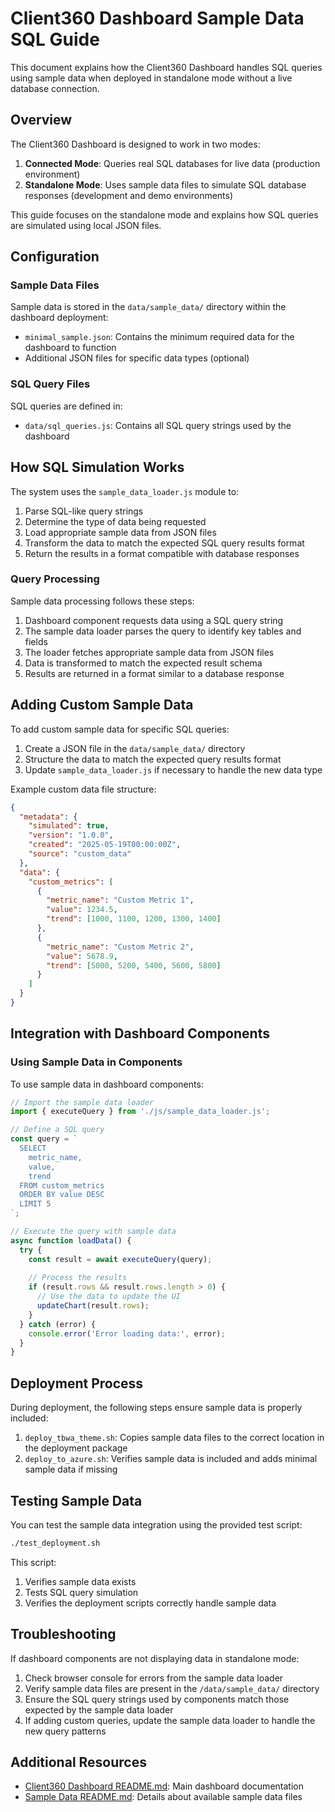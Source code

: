 # Client360 Dashboard Sample Data SQL Guide

This document explains how the Client360 Dashboard handles SQL queries using sample data when deployed in standalone mode without a live database connection.

## Overview

The Client360 Dashboard is designed to work in two modes:

1. **Connected Mode**: Queries real SQL databases for live data (production environment)
2. **Standalone Mode**: Uses sample data files to simulate SQL database responses (development and demo environments)

This guide focuses on the standalone mode and explains how SQL queries are simulated using local JSON files.

## Configuration

### Sample Data Files

Sample data is stored in the `data/sample_data/` directory within the dashboard deployment:

- `minimal_sample.json`: Contains the minimum required data for the dashboard to function
- Additional JSON files for specific data types (optional)

### SQL Query Files

SQL queries are defined in:

- `data/sql_queries.js`: Contains all SQL query strings used by the dashboard

## How SQL Simulation Works

The system uses the `sample_data_loader.js` module to:

1. Parse SQL-like query strings
2. Determine the type of data being requested
3. Load appropriate sample data from JSON files
4. Transform the data to match the expected SQL query results format
5. Return the results in a format compatible with database responses

### Query Processing

Sample data processing follows these steps:

1. Dashboard component requests data using a SQL query string
2. The sample data loader parses the query to identify key tables and fields
3. The loader fetches appropriate sample data from JSON files
4. Data is transformed to match the expected result schema
5. Results are returned in a format similar to a database response

## Adding Custom Sample Data

To add custom sample data for specific SQL queries:

1. Create a JSON file in the `data/sample_data/` directory
2. Structure the data to match the expected query results format
3. Update `sample_data_loader.js` if necessary to handle the new data type

Example custom data file structure:

```json
{
  "metadata": {
    "simulated": true,
    "version": "1.0.0",
    "created": "2025-05-19T00:00:00Z",
    "source": "custom_data"
  },
  "data": {
    "custom_metrics": [
      {
        "metric_name": "Custom Metric 1",
        "value": 1234.5,
        "trend": [1000, 1100, 1200, 1300, 1400]
      },
      {
        "metric_name": "Custom Metric 2",
        "value": 5678.9,
        "trend": [5000, 5200, 5400, 5600, 5800]
      }
    ]
  }
}
```

## Integration with Dashboard Components

### Using Sample Data in Components

To use sample data in dashboard components:

```javascript
// Import the sample data loader
import { executeQuery } from './js/sample_data_loader.js';

// Define a SQL query
const query = `
  SELECT
    metric_name,
    value,
    trend
  FROM custom_metrics
  ORDER BY value DESC
  LIMIT 5
`;

// Execute the query with sample data
async function loadData() {
  try {
    const result = await executeQuery(query);
    
    // Process the results
    if (result.rows && result.rows.length > 0) {
      // Use the data to update the UI
      updateChart(result.rows);
    }
  } catch (error) {
    console.error('Error loading data:', error);
  }
}
```

## Deployment Process

During deployment, the following steps ensure sample data is properly included:

1. `deploy_tbwa_theme.sh`: Copies sample data files to the correct location in the deployment package
2. `deploy_to_azure.sh`: Verifies sample data is included and adds minimal sample data if missing

## Testing Sample Data

You can test the sample data integration using the provided test script:

```bash
./test_deployment.sh
```

This script:
1. Verifies sample data exists
2. Tests SQL query simulation
3. Verifies the deployment scripts correctly handle sample data

## Troubleshooting

If dashboard components are not displaying data in standalone mode:

1. Check browser console for errors from the sample data loader
2. Verify sample data files are present in the `/data/sample_data/` directory
3. Ensure the SQL query strings used by components match those expected by the sample data loader
4. If adding custom queries, update the sample data loader to handle the new query patterns

## Additional Resources

- [Client360 Dashboard README.md](./README.md): Main dashboard documentation
- [Sample Data README.md](./sample_data/README.md): Details about available sample data files